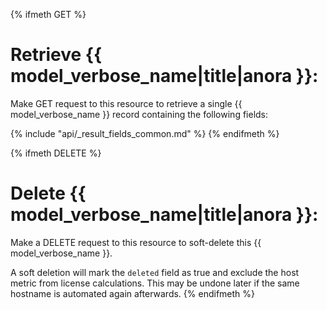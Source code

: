 {% ifmeth GET %}
# Retrieve {{ model_verbose_name|title|anora }}:

Make GET request to this resource to retrieve a single {{ model_verbose_name }}
record containing the following fields:

{% include "api/_result_fields_common.md" %}
{% endifmeth %}

{% ifmeth DELETE %}
# Delete {{ model_verbose_name|title|anora }}:

Make a DELETE request to this resource to soft-delete this {{ model_verbose_name }}.

A soft deletion will mark the `deleted` field as true and exclude the host
metric from license calculations.
This may be undone later if the same hostname is automated again afterwards.
{% endifmeth %}
